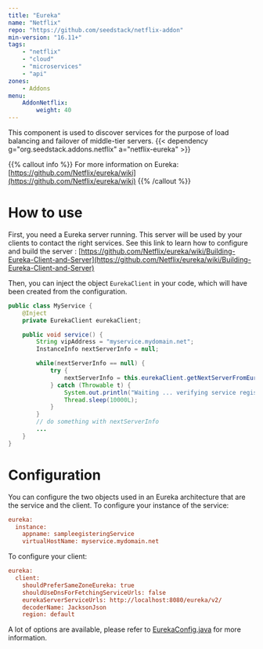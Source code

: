 ```yaml
---
title: "Eureka"
name: "Netflix"
repo: "https://github.com/seedstack/netflix-addon"
min-version: "16.11+"
tags:
    - "netflix"
    - "cloud"
    - "microservices"
    - "api"
zones:
    - Addons
menu:
    AddonNetflix:
        weight: 40
---
```


This component is used to discover services for the purpose of load balancing and failover of middle-tier servers.
{{< dependency g="org.seedstack.addons.netflix" a="netflix-eureka" >}}

{{% callout info %}}
For more information on Eureka: [https://github.com/Netflix/eureka/wiki](https://github.com/Netflix/eureka/wiki)
{{% /callout %}}

# How to use

First, you need a Eureka server running. This server will be used by your clients to contact the right services.
See this link to learn how to configure and build the server : [https://github.com/Netflix/eureka/wiki/Building-Eureka-Client-and-Server](https://github.com/Netflix/eureka/wiki/Building-Eureka-Client-and-Server)

Then, you can inject the object `EurekaClient` in your code, which will have been created from the configuration.
```java
public class MyService {
    @Inject
    private EurekaClient eurekaClient;

    public void service() {
        String vipAddress = "myservice.mydomain.net";
        InstanceInfo nextServerInfo = null;

        while(nextServerInfo == null) {
            try {
                nextServerInfo = this.eurekaClient.getNextServerFromEureka(vipAddress, false);
            } catch (Throwable t) {
                System.out.println("Waiting ... verifying service registration with eureka ...");
                Thread.sleep(10000L);
            }
        }
        // do something with nextServerInfo
        ...
    }
}
```

# Configuration

You can configure the two objects used in an Eureka architecture that are the service and the client.
To configure your instance of the service:
```ini
eureka:
  instance:
    appname: sampleegisteringService
    virtualHostName: myservice.mydomain.net
```

To configure your client:
```ini
eureka:
  client:
    shouldPreferSameZoneEureka: true
    shouldUseDnsForFetchingServiceUrls: false
    eurekaServerServiceUrls: http://localhost:8080/eureka/v2/
    decoderName: JacksonJson
    region: default
```

A lot of options are available, please refer to [EurekaConfig.java](https://github.com/seedstack/netflix-addon/blob/eureka/eureka/src/main/java/org/seedstack/netflix/eureka/EurekaConfig.java) for more information.
